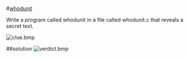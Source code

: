#[whodunit](http://cdn.cs50.net/2016/x/psets/4/pset4/pset4.html#whodunit)


Write a program called whodunit in a file called whodunit.c that reveals a secret text.

![clue.bmp](http://i.imgur.com/KnBuC38.png "clue.bmp")

##solution
![verdict.bmp](http://i.imgur.com/213a9FU.png "verdict.bmp")
